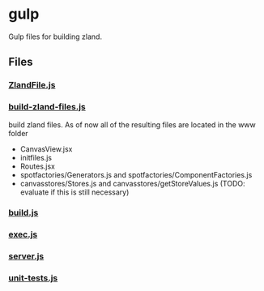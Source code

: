 # gulp

Gulp files for building zland.
<!-- start generated readme -->

## Files  

### [ZlandFile.js](ZlandFile.js)  


### [build-zland-files.js](build-zland-files.js)  
build zland files. As of now all of the resulting files are located in the www folder
- CanvasView.jsx
- initfiles.js
- Routes.jsx
- spotfactories/Generators.js and spotfactories/ComponentFactories.js
- canvasstores/Stores.js and canvasstores/getStoreValues.js (TODO: evaluate if this is still necessary)

### [build.js](build.js)  


### [exec.js](exec.js)  


### [server.js](server.js)  


### [unit-tests.js](unit-tests.js)  


<!-- end generated readme -->